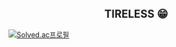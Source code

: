 ## <div align=center> TIRELESS 😁 </div>

[![Solved.ac프로필](http://mazassumnida.wtf/api/v2/generate_badge?boj=dozinq)](https://solved.ac/dozinq)
